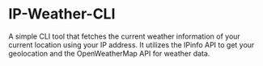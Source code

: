 # IP-Weather-CLI
A simple CLI tool that fetches the current weather information of your current location using your IP address. It utilizes the IPinfo API to get your geolocation and the OpenWeatherMap API for weather data.
